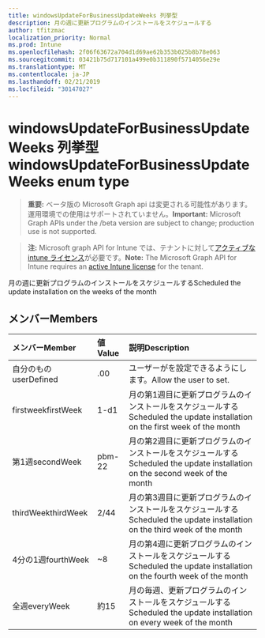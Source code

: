 ```yaml
---
title: windowsUpdateForBusinessUpdateWeeks 列挙型
description: 月の週に更新プログラムのインストールをスケジュールする
author: tfitzmac
localization_priority: Normal
ms.prod: Intune
ms.openlocfilehash: 2f06f63672a704d1d69ae62b353b025b8b78e063
ms.sourcegitcommit: 03421b75d717101a499e0b311890f5714056e29e
ms.translationtype: MT
ms.contentlocale: ja-JP
ms.lasthandoff: 02/21/2019
ms.locfileid: "30147027"
---
```

# <a name="windowsupdateforbusinessupdateweeks-enum-type"></a><span data-ttu-id="d8435-103">windowsUpdateForBusinessUpdateWeeks 列挙型</span><span class="sxs-lookup"><span data-stu-id="d8435-103">windowsUpdateForBusinessUpdateWeeks enum type</span></span>

> <span data-ttu-id="d8435-104">**重要:** ベータ版の Microsoft Graph api は変更される可能性があります。運用環境での使用はサポートされていません。</span><span class="sxs-lookup"><span data-stu-id="d8435-104">**Important:** Microsoft Graph APIs under the /beta version are subject to change; production use is not supported.</span></span>

> <span data-ttu-id="d8435-105">**注:** Microsoft graph API for Intune では、テナントに対して[アクティブな intune ライセンス](https://go.microsoft.com/fwlink/?linkid=839381)が必要です。</span><span class="sxs-lookup"><span data-stu-id="d8435-105">**Note:** The Microsoft Graph API for Intune requires an [active Intune license](https://go.microsoft.com/fwlink/?linkid=839381) for the tenant.</span></span>

<span data-ttu-id="d8435-106">月の週に更新プログラムのインストールをスケジュールする</span><span class="sxs-lookup"><span data-stu-id="d8435-106">Scheduled the update installation on the weeks of the month</span></span>

## <a name="members"></a><span data-ttu-id="d8435-107">メンバー</span><span class="sxs-lookup"><span data-stu-id="d8435-107">Members</span></span>
|<span data-ttu-id="d8435-108">メンバー</span><span class="sxs-lookup"><span data-stu-id="d8435-108">Member</span></span>|<span data-ttu-id="d8435-109">値</span><span class="sxs-lookup"><span data-stu-id="d8435-109">Value</span></span>|<span data-ttu-id="d8435-110">説明</span><span class="sxs-lookup"><span data-stu-id="d8435-110">Description</span></span>|
|:---|:---|:---|
|<span data-ttu-id="d8435-111">自分のもの</span><span class="sxs-lookup"><span data-stu-id="d8435-111">userDefined</span></span>|<span data-ttu-id="d8435-112">.0</span><span class="sxs-lookup"><span data-stu-id="d8435-112">0</span></span>|<span data-ttu-id="d8435-113">ユーザーがを設定できるようにします。</span><span class="sxs-lookup"><span data-stu-id="d8435-113">Allow the user to set.</span></span>|
|<span data-ttu-id="d8435-114">firstweek</span><span class="sxs-lookup"><span data-stu-id="d8435-114">firstWeek</span></span>|<span data-ttu-id="d8435-115">1-d</span><span class="sxs-lookup"><span data-stu-id="d8435-115">1</span></span>|<span data-ttu-id="d8435-116">月の第1週目に更新プログラムのインストールをスケジュールする</span><span class="sxs-lookup"><span data-stu-id="d8435-116">Scheduled the update installation on the first week of the month</span></span>|
|<span data-ttu-id="d8435-117">第1週</span><span class="sxs-lookup"><span data-stu-id="d8435-117">secondWeek</span></span>|<span data-ttu-id="d8435-118">pbm-2</span><span class="sxs-lookup"><span data-stu-id="d8435-118">2</span></span>|<span data-ttu-id="d8435-119">月の第2週目に更新プログラムのインストールをスケジュールする</span><span class="sxs-lookup"><span data-stu-id="d8435-119">Scheduled the update installation on the second week of the month</span></span>|
|<span data-ttu-id="d8435-120">thirdWeek</span><span class="sxs-lookup"><span data-stu-id="d8435-120">thirdWeek</span></span>|<span data-ttu-id="d8435-121">2/4</span><span class="sxs-lookup"><span data-stu-id="d8435-121">4</span></span>|<span data-ttu-id="d8435-122">月の第3週目に更新プログラムのインストールをスケジュールする</span><span class="sxs-lookup"><span data-stu-id="d8435-122">Scheduled the update installation on the third week of the month</span></span>|
|<span data-ttu-id="d8435-123">4分の1週</span><span class="sxs-lookup"><span data-stu-id="d8435-123">fourthWeek</span></span>|<span data-ttu-id="d8435-124">~</span><span class="sxs-lookup"><span data-stu-id="d8435-124">8</span></span>|<span data-ttu-id="d8435-125">月の第4週に更新プログラムのインストールをスケジュールする</span><span class="sxs-lookup"><span data-stu-id="d8435-125">Scheduled the update installation on the fourth week of the month</span></span>|
|<span data-ttu-id="d8435-126">全週</span><span class="sxs-lookup"><span data-stu-id="d8435-126">everyWeek</span></span>|<span data-ttu-id="d8435-127">約</span><span class="sxs-lookup"><span data-stu-id="d8435-127">15</span></span>|<span data-ttu-id="d8435-128">月の毎週、更新プログラムのインストールをスケジュールする</span><span class="sxs-lookup"><span data-stu-id="d8435-128">Scheduled the update installation on every week of the month</span></span>|




